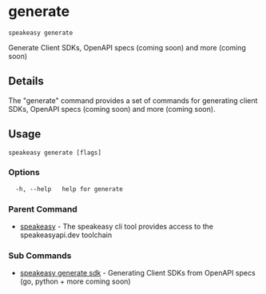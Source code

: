 # generate  
`speakeasy generate`  


Generate Client SDKs, OpenAPI specs (coming soon) and more (coming soon)  

## Details

The "generate" command provides a set of commands for generating client SDKs, OpenAPI specs (coming soon) and more (coming soon).

## Usage

```
speakeasy generate [flags]
```

### Options

```
  -h, --help   help for generate
```

### Parent Command

* [speakeasy](../speakeasy.md)	 - The speakeasy cli tool provides access to the speakeasyapi.dev toolchain
### Sub Commands

* [speakeasy generate sdk](generate/sdk.md)	 - Generating Client SDKs from OpenAPI specs (go, python + more coming soon)
